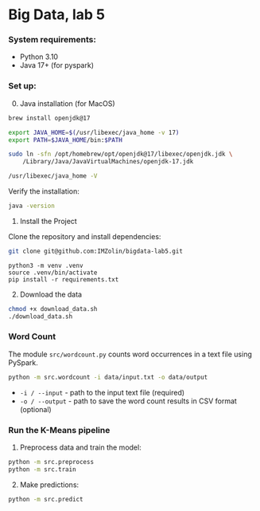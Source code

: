 # Big Data, lab 5

### System requirements:
- Python 3.10
- Java 17+ (for pyspark)

### Set up:

0. Java installation (for MacOS)

```bash
brew install openjdk@17

export JAVA_HOME=$(/usr/libexec/java_home -v 17)
export PATH=$JAVA_HOME/bin:$PATH

sudo ln -sfn /opt/homebrew/opt/openjdk@17/libexec/openjdk.jdk \
    /Library/Java/JavaVirtualMachines/openjdk-17.jdk

/usr/libexec/java_home -V
```

Verify the installation:
```bash
java -version
```

1. Install the Project

Clone the repository and install dependencies:

```bash
git clone git@github.com:IMZolin/bigdata-lab5.git
```

```
python3 -m venv .venv
source .venv/bin/activate
pip install -r requirements.txt
```

2. Download the data

```bash
chmod +x download_data.sh
./download_data.sh
```

### Word Count

The module `src/wordcount.py` counts word occurrences in a text file using PySpark.

```bash
python -m src.wordcount -i data/input.txt -o data/output
```

- `-i / --input` - path to the input text file (required)
- `-o / --output` - path to save the word count results in CSV format (optional)

### Run the K-Means pipeline

1. Preprocess data and train the model:

```bash
python -m src.preprocess
python -m src.train
```

2. Make predictions:

```bash
python -m src.predict
```